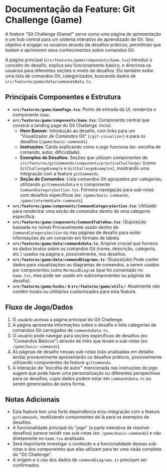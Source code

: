 # Documentação da Feature: Git Challenge (Game)

A feature "Git Challenge (Game)" serve como uma página de apresentação e um hub central para um sistema interativo de aprendizado de Git. Seu objetivo é engajar os usuários através de desafios práticos, permitindo que testem e aprimorem seus conhecimentos sobre comandos Git. 

A página principal (`src/features/game/components/Game.tsx`) introduz o conceito do desafio, explica seu funcionamento básico, e direciona os usuários para diferentes seções e níveis de desafios. Ela também exibe uma lista de comandos Git, categorizados, buscando dados de `src/features/game/data/commandsData.ts`.

## Principais Componentes e Estrutura

*   **`src/features/game/GamePage.tsx`**: Ponto de entrada da UI, renderiza o componente `Game`.
*   **`src/features/game/components/Game.tsx`**: Componente central que constrói a landing page do Git Challenge. Inclui:
    *   **Hero Banner**: Introdução ao desafio, com links para um "Visualizador de Comandos Git" (`/git-visualizer`) e para os desafios (`/game/basic-commands`).
    *   **Instruções**: Cards explicando como o jogo funciona (ex: escolha de comando, autor, dificuldade).
    *   **Exemplos de Desafios**: Seções que utilizam componentes de `src/features/gitCommands/components/practiceChallenge/` (como `GitChallengeExample` e `GitChallengeExamples`), mostrando uma integração com a feature `gitCommands`.
    *   **Seção de Comandos**: Lista comandos Git agrupados por categorias, utilizando `gitCommandsData` e o componente `CommandCategorySection.tsx`. Fornece navegação para sub-rotas com desafios específicos (ex: `/game/basic-commands`, `/game/intermediate-commands`).
*   **`src/features/game/components/CommandCategorySection.tsx`**: Utilizado para renderizar uma seção de comandos dentro de uma categoria específica.
*   **`src/features/game/components/CommandTableRow.tsx`**: (Suposição baseada no nome) Provavelmente usado dentro de `CommandCategorySection` ou nas páginas de desafio para exibir informações de um comando em formato de tabela.
*   **`src/features/game/data/commandsData.ts`**: Arquivo crucial que fornece os dados brutos sobre os comandos Git (nome, descrição, categoria, etc.) usados na página e, possivelmente, nos desafios.
*   **`src/features/game/data/commandDiagrams.ts`**: (Suposição) Pode conter dados para visualizações ou diagramas de comandos, a serem usados por componentes como `MermaidDiagram` (que foi comentado no `Game.tsx`, mas pode ser usado em subcomponentes ou páginas de desafio).
*   **`src/features/game/hooks/` e `src/features/game/utils/`**: Atualmente não contêm hooks ou utilitários customizados para esta feature.

## Fluxo de Jogo/Dados

1.  O usuário acessa a página principal do Git Challenge.
2.  A página apresenta informações sobre o desafio e lista categorias de comandos Git carregados de `commandsData.ts`.
3.  O usuário pode navegar para seções específicas de desafios (ex: "Comandos Básicos") através de links que levam a sub-rotas (ex: `/game/basic-commands`).
4.  As páginas de desafio nessas sub-rotas (não analisadas em detalhe ainda) provavelmente apresentarão os desafios práticos, possivelmente utilizando componentes da feature `gitCommands`.
5.  A interação de "escolha de autor" mencionada nas instruções do jogo sugere que pode haver uma personalização ou diferentes perspectivas para os desafios, cujos dados podem estar em `commandsData.ts` ou serem gerenciados de outra forma.

## Notas Adicionais

*   Esta feature tem uma forte dependência e/ou integração com a feature `gitCommands`, reutilizando componentes de lá para os exemplos de desafios.
*   A funcionalidade principal do "jogo" (a parte interativa de resolver desafios) parece residir nas sub-rotas (ex: `/game/basic-commands`) e não diretamente no `Game.tsx` analisado.
*   Será importante investigar o conteúdo e a funcionalidade dessas sub-rotas e dos componentes que elas utilizam para ter uma visão completa do "Git Challenge".
*   A origem e o uso dos dados de `commandDiagrams.ts` precisam ser confirmados. 